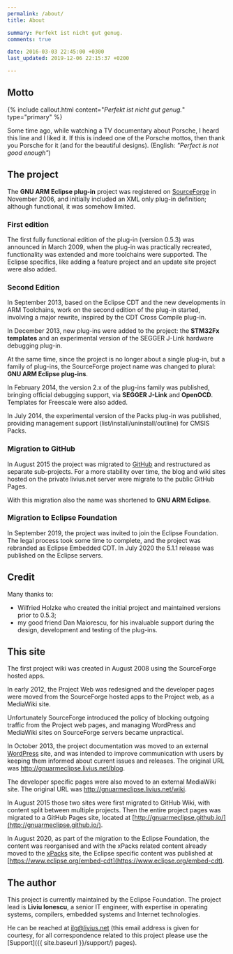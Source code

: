 ```yaml
---
permalink: /about/
title: About

summary: Perfekt ist nicht gut genug.
comments: true

date: 2016-03-03 22:45:00 +0300
last_updated: 2019-12-06 22:15:37 +0200

---
```


## Motto

{% include callout.html content="_Perfekt ist nicht gut genug._" type="primary" %}

Some time ago, while watching a TV documentary about Porsche, I heard
this line and I liked it. If this is indeed one of the Porsche mottos,
then thank you Porsche for it (and for the beautiful designs).
(English: _"Perfect is not good enough"_)

## The project

The **GNU ARM Eclipse plug-in** project was registered on
[SourceForge](http://sourceforge.net/projects/gnuarmeclipse/) in
November 2006, and initially included an XML only plug-in definition;
although functional, it was somehow limited.

### First edition

The first fully functional edition of the plug-in (version 0.5.3) was
announced in March 2009, when the plug-in was practically recreated,
functionality was extended and more toolchains were supported. The
Eclipse specifics, like adding a feature project and an update site
project were also added.

### Second Edition

In September 2013, based on the Eclipse CDT and the new developments
in ARM Toolchains, work on the second edition of the plug-in started,
involving a major rewrite, inspired by the CDT Cross Compile plug-in.

In December 2013, new plug-ins were added to the project: the
**STM32Fx templates** and an experimental version of the SEGGER
J-Link hardware debugging plug-in.

At the same time, since the project is no longer about a single plug-in,
but a family of plug-ins, the SourceForge project name was changed to
plural: **GNU ARM Eclipse plug-ins**.

In February 2014, the version 2.x of the plug-ins family was published,
bringing official debugging support, via **SEGGER J-Link** and **OpenOCD**.
Templates for Freescale were also added.

In July 2014, the experimental version of the Packs plug-in was published,
providing management support (list/install/uninstall/outline) for CMSIS Packs.

### Migration to GitHub

In August 2015 the project was migrated to
[GitHub](https://github.com/gnuarmeclipse) and restructured as separate
sub-projects. For a more stability over time, the blog and wiki sites
hosted on the private livius.net server were migrate to the public
GitHub Pages.

With this migration also the name was shortened to **GNU ARM Eclipse**.

### Migration to Eclipse Foundation

In September 2019, the project was invited to join the Eclipse Foundation.
The legal process took some time to complete, and the project was
rebranded as Eclipse Embedded CDT. In July 2020 the 5.1.1
release was published on the Eclipse servers.

## Credit

Many thanks to:

- Wilfried Holzke who created the initial project and maintained versions
prior to 0.5.3;
- my good friend Dan Maiorescu, for his invaluable support during the design,
development and testing of the plug-ins.

## This site

The first project wiki was created in August 2008 using the SourceForge
hosted apps.

In early 2012, the Project Web was redesigned and the developer pages
were moved from the SourceForge hosted apps to the Project web, as a
MediaWiki site.

Unfortunately SourceForge introduced the policy of blocking outgoing
traffic from the Project web pages, and managing WordPress and MediaWiki
sites on SourceForge servers became unpractical.

In October 2013, the project documentation was moved to an external
[WordPress](http://wordpress.org/) site, and was intended to improve
communication with users by keeping them informed about current issues
and releases. The original URL was http://gnuarmeclipse.livius.net/blog.

The developer specific pages were also moved to an external MediaWiki site.
The original URL was http://gnuarmeclipse.livius.net/wiki.

In August 2015 those two sites were first migrated to GitHub Wiki, with
content split between multiple projects. Then the entire project pages
was migrated to a GitHub Pages site, located at
[http://gnuarmeclipse.github.io/](http://gnuarmeclipse.github.io/).

In August 2020, as part of the migration to the Eclipse Foundation,
the content was reorganised and with the xPacks related content
already moved to the [xPacks](https://xpack.github.io) site,
the Eclipse specific content was published at
[https://www.eclipse.org/embed-cdt](https://www.eclipse.org/embed-cdt).

## The author

This project is currently maintained by the Eclipse Foundation.
The project lead is **Liviu Ionescu**, a senior IT
engineer, with expertise in operating systems, compilers, embedded
systems and Internet technologies.

He can be reached at [ilg@livius.net](mailto:ilg@livius.net)
(this email address is given for courtesy, for all correspondence
related to this project please use the
[Support]({{ site.baseurl }}/support/) pages).

